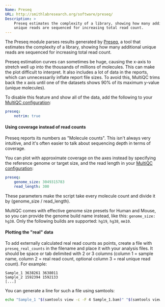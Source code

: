 ```yaml
---
Name: Preseq
URL: http://smithlabresearch.org/software/preseq/
Description: >
    Preseq estimates the complexity of a library, showing how many additional
    unique reads are sequenced for increasing total read count.
---
```


The Preseq module parses results generated by
[Preseq](http://smithlabresearch.org/software/preseq/),
a tool that estimates the complexity of a library, showing how many additional
unique reads are sequenced for increasing total read count.

Preseq estimation curves can sometimes be huge, causing the x-axis to stretch
well up into the thousands of millions of molecules. This can make the plot
difficult to interpret. It also includes a lot of data in the reports, which
can unnecessarily inflate report file sizes. To avoid this, MultiQC trims
back the x axis until one of the datasets shows 90% of its maximum y-value
(unique molecules).

To disable this feature and show all of the data, add the following to your
[MultiQC configuration](http://multiqc.info/docs/#configuring-multiqc):
```yaml
preseq:
    notrim: true
```

#### Using coverage instead of read counts

Preseq reports its numbers as "Molecule counts". This isn't always very intuitive, 
and it's often easier to talk about sequencing depth in terms of coverage.

You can plot with approximate coverage on the axes instead by specifying the 
reference genome or target size, and the read length in your 
[MultiQC configuration](http://multiqc.info/docs/#configuring-multiqc):
```yaml
preseq:
    genome_size: 3049315783
    read_length: 300
```
These parameters make the script take every molecule count and divide it by 
(genome_size / read_length).

MultiQC comes with effective genome size presets for Human and Mouse, so you can 
provide the genome build name instead, like this: `genome_size: hg38`. Only the
following builds are supported: `hg19`, `hg38`, `mm10`.

#### Plotting the "real" data

To add externally calculated real read counts as points, create a file with 
`preseq_real_counts` in the filename and place it with your analysis files. 
It should be space or tab delimited with 2 or 3 columns (column 1 = sample name, 
column 2 = real read count, optional column 3 = real unique read count). For example:
```
Sample_1 3638261 3638011
Sample_2 1592394 1592133
[...]
```

You can generate a line for such a file using samtools:
```bash
echo "Sample_1 "$(samtools view -c -F 4 Sample_1.bam)" "$(samtools view -c -F 1028 Sample_1.bam)
```
